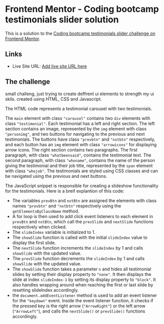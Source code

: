 # Frontend Mentor - Coding bootcamp testimonials slider solution

This is a solution to the [Coding bootcamp testimonials slider challenge on Frontend Mentor](https://www.frontendmentor.io/challenges/coding-bootcamp-testimonials-slider-4FNyLA8JL).


## Links

- Live Site URL: [Add live site URL here](https://mermory-alloc.github.io/Coding-bootcamp-testimonials-slider/)


## The challenge
small challeng, just trying to create deffrent ui elements to strength my ui skils. created using HTML, CSS and Javascript.

The HTML code represents a testimonial carousel with two testimonials.

The `main` element with class `"carousel"` contains two `div` elements with class `"testimonial"`. Each testimonial has a left and right section.
The left section contains an image, represented by the `img` element with class `"personimg"`, and two buttons for navigating to the previous and next testimonials. The buttons have class `"prevbtn"` and `"nxtbtn"` respectively, and each button has an `img` element with class `"arrowicons"` for displaying arrow icons.
The right section contains two paragraphs. The first paragraph, with class `"whatbeensaid"`, contains the testimonial text. The second paragraph, with class `"whoname"`, contains the name of the person giving the testimonial and their job title, represented by the `span` element with class `"whojob"`.
The testimonials are styled using CSS classes and can be navigated using the previous and next buttons.

The JavaScript snippet is responsible for creating a slideshow functionality for the testimonials. Here is a breif  explantion of this code:
- The variables `prevBtn` and `nxtBtn` are assigned the elements with class names `"prevbtn"` and `"nxtbtn"` respectively using the `getElementsByClassName` method.
- A for loop is then used to add click event listeners to each element in `prevBtn` and `nxtBtn`, which call the `prevSlide` and `nextSlide` functions respectively when clicked.
- The `slideIndex` variable is initialized to 1.
- The `showSlide` function is called with the initial `slideIndex` value to display the first slide.
- The `nextSlide` function increments the `slideIndex` by 1 and calls `showSlide` with the updated value.
- The `prevSlide` function decrements the `slideIndex` by 1 and calls `showSlide` with the updated value.
- The `showSlide` function takes a parameter `n` and hides all testimonial slides by setting their display property to `"none"`. It then displays the slide at index `slideIndex-1` by setting its display property to `"block"`. It also handles wrapping around when reaching the first or last slide by resetting slideIndex accordingly.
- the `document.addEventListener` method is used to add an event listener for the `"keydown"` event. Inside the event listener function, it checks if the pressed key is the right arrow (`"ArrowRight"`) or the left arrow (`"ArrowLeft"`), and calls the `nextSlide()` or `prevSlide()` functions accordingly.
